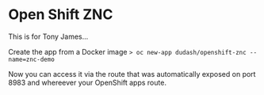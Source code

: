 # Open Shift ZNC
This is for Tony James...

Create the app from a Docker image
`> oc new-app dudash/openshift-znc --name=znc-demo`

Now you can access it via the route that was automatically exposed on port 8983 and whereever your OpenShift apps route.

